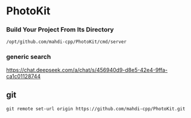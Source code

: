 # PhotoKit

### Build Your Project From Its Directory

```
/opt/github.com/mahdi-cpp/PhotoKit/cmd/server
```


### generic search 
https://chat.deepseek.com/a/chat/s/456940d9-d8e5-42e4-9ffa-ca1c01128744

## git
```
git remote set-url origin https://github.com/mahdi-cpp/PhotoKit.git
```